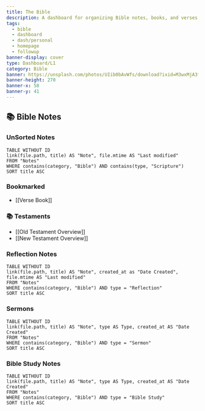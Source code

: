 ```yaml
---
title: The Bible
description: A dashboard for organizing Bible notes, books, and verses.
tags:
  - bible
  - dashboard
  - dash/personal
  - homepage
  - followup
banner-display: cover
type: Dashboard/L1
category: Bible
banner: https://unsplash.com/photos/UIib0bAvWfs/download?ixid=M3wxMjA3fDB8MXxhbGx8fHx8fHx8fHwxNzM5NzUzOTg4fA&force=true
banner-height: 270
banner-x: 58
banner-y: 41
---
```

## 📚 Bible Notes
### UnSorted Notes
```dataview
TABLE WITHOUT ID  
link(file.path, title) AS "Note", file.mtime AS "Last modified"
FROM "Notes"
WHERE contains(category, "Bible") AND contains(type, "Scripture")
SORT title ASC
```
### Bookmarked
- [[Verse Book]]
### 📚 Testaments
- [[Old Testament Overview]]
- [[New Testament Overview]]
### Reflection Notes
```dataview
TABLE WITHOUT ID  
link(file.path, title) AS "Note", created_at as "Date Created", file.mtime AS "Last modified"
FROM "Notes"
WHERE contains(category, "Bible") AND type = "Reflection"
SORT title ASC
```
### Sermons
```dataview
TABLE WITHOUT ID  
link(file.path, title) AS "Note", type AS Type, created_at AS "Date Created"
FROM "Notes"
WHERE contains(category, "Bible") AND type = "Sermon" 
SORT title ASC
```
### Bible Study Notes
```dataview
TABLE WITHOUT ID  
link(file.path, title) AS "Note", type AS Type, created_at AS "Date Created"
FROM "Notes"
WHERE contains(category, "Bible") AND type = "Bible Study" 
SORT title ASC
```
